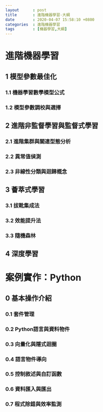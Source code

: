 ```yaml
---
layout      : post
title       : 進階機器學習-大綱
date        : 2020-04-07 15:58:10 +0800
categories  : 進階機器學習
tags        : [機器學習,大綱]
---
```


# 進階機器學習

## 1 模型參數最佳化
### 1.1 機器學習數學模型公式
### 1.2 模型參數調校與選擇

## 2 進階非監督學習與監督式學習
### 2.1 進階集群與關連型態分析
### 2.2 異常值偵測
### 2.3 非線性分類與迴歸概念

## 3 薈萃式學習
### 3.1 拔靴集成法
### 3.2 效能提升法
### 3.3 隨機森林

## 4 深度學習


# 案例實作：Python

## 0 基本操作介紹
### 0.1 套件管理
### 0.2 Python語言與資料物件
### 0.3 向量化與隱式迴圈
### 0.4 語言物件導向
### 0.5 控制敘述與自訂函數
### 0.6 資料匯入與匯出
### 0.7 程式除錯與效率監測
